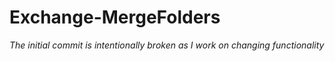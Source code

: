 # Exchange-MergeFolders

*The initial commit is intentionally broken as I work on changing functionality*